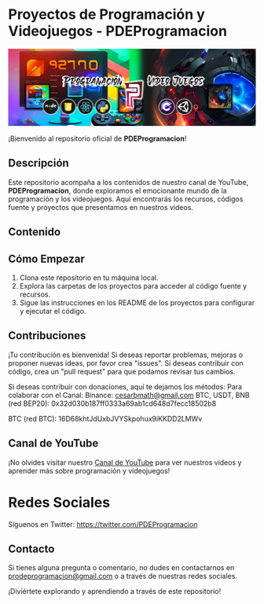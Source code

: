 # Proyectos de Programación y Videojuegos - PDEProgramacion

![Banner del Canal](banner.png)

¡Bienvenido al repositorio oficial de **PDEProgramacion**!

## Descripción

Este repositorio acompaña a los contenidos de nuestro canal de YouTube, **PDEProgramacion**, donde exploramos el emocionante mundo de la programación y los videojuegos. Aquí encontrarás los recursos, códigos fuente y proyectos que presentamos en nuestros videos.

## Contenido


## Cómo Empezar

1. Clona este repositorio en tu máquina local.
2. Explora las carpetas de los proyectos para acceder al código fuente y recursos.
3. Sigue las instrucciones en los README de los proyectos para configurar y ejecutar el código.

## Contribuciones

¡Tu contribución es bienvenida! Si deseas reportar problemas, mejoras o proponer nuevas ideas, por favor crea "issues". Si deseas contribuir con código, crea un "pull request" para que podamos revisar tus cambios.

Si deseas contribuir con donaciones, aquí te dejamos los métodos:
Para colaborar con el Canal:
Binance: cesarbmath@gmail.com
BTC, USDT, BNB (red BEP20): 0x32d030b187ff0333a69ab1cd648d7fecc18502b8

BTC (red BTC):
16D68khtJdUxbJVYSkpohux9iKKDD2LMWv

## Canal de YouTube

¡No olvides visitar nuestro [Canal de YouTube](https://www.youtube.com/@pdeprogramacion) para ver nuestros videos y aprender más sobre programación y videojuegos!

# Redes Sociales

Síguenos en Twitter: https://twitter.com/PDEProgramacion

## Contacto

Si tienes alguna pregunta o comentario, no dudes en contactarnos en [prodeprogramacion@gmail.com](mailto:prodeprogramacion@gmail.com
) o a través de nuestras redes sociales.

¡Diviértete explorando y aprendiendo a través de este repositorio!

